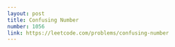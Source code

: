 ```yaml
---
layout: post
title: Confusing Number
number: 1056
link: https://leetcode.com/problems/confusing-number
---
```

